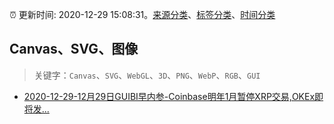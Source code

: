 :alarm_clock: 更新时间: 2020-12-29 15:08:31。[来源分类](../README.md)、[标签分类](../TAGS.md)、[时间分类](../TIMELINE.md)

## Canvas、SVG、图像


> 关键字：`Canvas`、`SVG`、`WebGL`、`3D`、`PNG`、`WebP`、`RGB`、`GUI`



- [2020-12-29-12月29日GUIBI早内参-Coinbase明年1月暂停XRP交易,OKEx即将发...](https://sec.thief.one/article_content?a_id=fd949281e50863e2aa870de92af4adf3) 